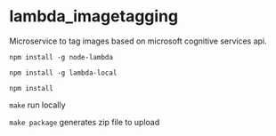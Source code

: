 # lambda_imagetagging

Microservice to tag images based on microsoft cognitive services api.


`npm install -g node-lambda`


`npm install -g lambda-local`


`npm install`

`make` run locally


`make package` generates zip file to upload

